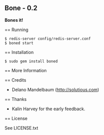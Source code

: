 ## Bone - 0.2 ##

**Bones it!**


== Running
    
    $ redis-server config/redis-server.conf
    $ boned start
    
    
== Installation

    $ sudo gem install boned
    

== More Information


== Credits

* Delano Mandelbaum (http://solutious.com)


== Thanks 

* Kalin Harvey for the early feedback. 


== License

See LICENSE.txt